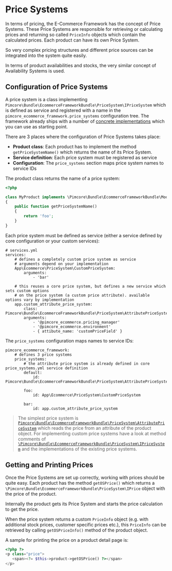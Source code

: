 # Price Systems

In terms of pricing, the E-Commerce Framework has the concept of Price Systems. These Price Systems are responsible for 
retrieving or calculating prices and returning so called `PriceInfo` objects which contain the calculated prices. 
Each product can have its own Price System. 

So very complex pricing structures and different price sources can be integrated into the system quite easily.

In terms of product availabilities and stocks, the very similar concept of Availability Systems is used.


## Configuration of Price Systems

A price system is a class implementing `Pimcore\Bundle\EcommerceFrameworkBundle\PriceSystem\IPriceSystem` which is defined
as service and registered with a name in the `pimcore_ecommerce_framework.price_systems` configuration tree. The framework
already ships with a number of [concrete implementations](https://github.com/pimcore/pimcore/tree/master/pimcore/lib/Pimcore/Bundle/EcommerceFrameworkBundle/PriceSystem)
which you can use as starting point.

There are 3 places where the configuration of Price Systems takes place: 

- **Product class**: Each product has to implement the method `getPriceSystemName()` which returns the name of its 
  Price System. 
- **Service definition**: Each price system must be registered as service
- **Configuration**: The `price_systems` section maps price system names to service IDs  


The product class returns the name of a price system:

```php
<?php

class MyProduct implements \Pimcore\Bundle\EcommerceFrameworkBundle\Model\ICheckoutable
{
    public function getPriceSystemName()
    {
        return 'foo';
    }
}
```

Each price system must be defined as service (either a service defined by core configuration or your custom services):

```
# services.yml
services:
    # defines a completely custom price system as service
    # arguments depend on your implementation
    App\Ecommerce\PriceSystem\CustomPriceSystem:
        arguments:
            - 'bar'
            
    # this reuses a core price system, but defines a new service which sets custom options
    # on the price system (a custom price attribute). available options vary by implementation
    app.custom_attribute_price_system:
        class: Pimcore\Bundle\EcommerceFrameworkBundle\PriceSystem\AttributePriceSystem
        arguments:
            - '@pimcore_ecommerce.pricing_manager'
            - '@pimcore_ecommerce.environment'
            - { attibute_name: 'customPriceField' }
```


The `price_systems` configuration maps names to service IDs:

```
pimcore_ecommerce_framework:
    # defines 3 price systems
    price_systems:
        # the attribute price system is already defined in core price_systems.yml service definition
        default:
            id: Pimcore\Bundle\EcommerceFrameworkBundle\PriceSystem\AttributePriceSystem
       
        foo:
            id: App\Ecommerce\PriceSystem\CustomPriceSystem
            
        bar:
            id: app.custom_attribute_price_system

```

> The simplest price system is [`Pimcore\Bundle\EcommerceFrameworkBundle\PriceSystem\AttributePriceSystem`](https://github.com/pimcore/pimcore/blob/master/pimcore/lib/Pimcore/Bundle/EcommerceFrameworkBundle/PriceSystem/AttributePriceSystem.php) 
> which reads the price from an attribute of the product object. For implementing custom price systems have a look at method comments 
> of [`\Pimcore\Bundle\EcommerceFrameworkBundle\PriceSystem\IPriceSystem`](https://github.com/pimcore/pimcore/blob/master/pimcore/lib/Pimcore/Bundle/EcommerceFrameworkBundle/PriceSystem/IPriceSystem.php) 
> and the implementations of the existing price systems. 


## Getting and Printing Prices
Once the Price Systems are set up correctly, working with prices should be quite easy. Each product has the method 
`getOSPrice()` which returns a `\Pimcore\Bundle\EcommerceFrameworkBundle\PriceSystem\IPrice` object with the price of 
the product. 

Internally the product gets its Price System and starts the price calculation to get the price. 

When the price system returns a custom `PriceInfo` object (e.g. with additional stock prices, customer specific prices etc.), 
this `PriceInfo` can be retrieved by calling `getOSPriceInfo()` method of the product object. 

A sample for printing the price on a product detail page is: 

```php
<?php ?>
<p class="price">
   <span><?= $this->product->getOSPrice() ?></span>
</p>
```
